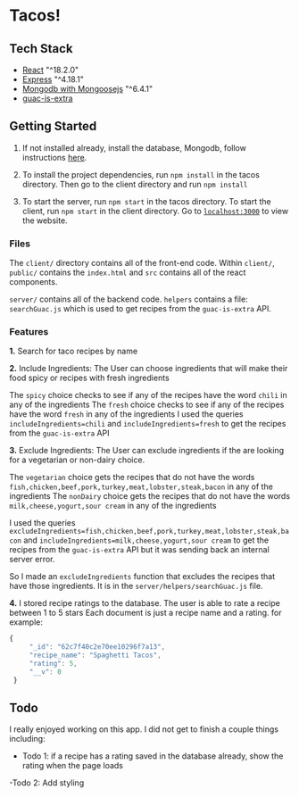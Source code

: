 # Tacos!

## Tech Stack

- [React](https://reactjs.org/) "^18.2.0"
- [Express](https://expressjs.com/) "^4.18.1"
- [Mongodb with Mongoosejs](https://mongoosejs.com/) "^6.4.1"
- [guac-is-extra](https://github.com/madeintandem/guac-is-extra)

## Getting Started

1. If not installed already, install the database, Mongodb, follow instructions [here](https://www.mongodb.com/docs/manual/administration/install-community/).

2. To install the project dependencies, run `npm install` in the tacos directory. Then go to the client directory and run `npm install`

3. To start the server, run `npm start` in the tacos directory. To start the client, run `npm start` in the client directory. Go to [`localhost:3000`](http://localhost:3000) to view the website.

### Files

The `client/` directory contains all of the front-end code. Within `client/`, `public/` contains the `index.html` and `src` contains all of the react components.

`server/` contains all of the backend code. `helpers` contains a file: `searchGuac.js` which is used to get recipes from the `guac-is-extra` API.

### Features

**1.** Search for taco recipes by name

**2.** Include Ingredients: The User can choose ingredients that will make their food spicy or recipes with fresh ingredients

The `spicy` choice checks to see if any of the recipes have the word `chili` in any of the ingredients
The `fresh` choice checks to see if any of the recipes have the word `fresh` in any of the ingredients
I used the queries `includeIngredients=chili` and `includeIngredients=fresh` to get the recipes from the `guac-is-extra` API

**3.** Exclude Ingredients: The User can exclude ingredients if the are looking for a vegetarian or non-dairy choice.

The `vegetarian` choice gets the recipes that do not have the words `fish,chicken,beef,pork,turkey,meat,lobster,steak,bacon` in any of the ingredients
The `nonDairy` choice gets the recipes that do not have the words `milk,cheese,yogurt,sour cream` in any of the ingredients

I used the queries `excludeIngredients=fish,chicken,beef,pork,turkey,meat,lobster,steak,bacon` and `includeIngredients=milk,cheese,yogurt,sour cream` to get the recipes from the `guac-is-extra` API but it was sending back an internal server error.

So I made an `excludeIngredients` function that excludes the recipes that have those ingredients. It is in the `server/helpers/searchGuac.js` file.

**4.** I stored recipe ratings to the database. The user is able to rate a recipe between 1 to 5 stars
Each document is just a recipe name and a rating. for example:

```javascript
{
     "_id": "62c7f40c2e70ee10296f7a13",
     "recipe_name": "Spaghetti Tacos",
     "rating": 5,
     "__v": 0
 }
```

## Todo

I really enjoyed working on this app. I did not get to finish a couple things including:

- Todo 1: if a recipe has a rating saved in the database already, show the rating when the page loads

-Todo 2: Add styling
